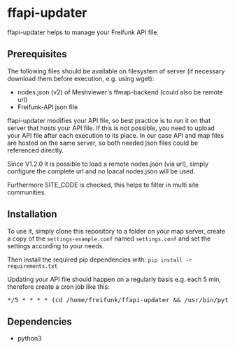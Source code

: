 # ffapi-updater
ffapi-updater helps to manage your Freifunk API file.

## Prerequisites
The following files should be available on filesystem of server (if necessary 
download them before execution, e.g. using wget):
- nodes.json (v2) of Meshviewer's ffmap-backend (could also be remote url)
- Freifunk-API json file 

ffapi-updater modifies your API file, so best practice is to run it on that 
server that hosts your API file. If this is not possible, you need to 
upload your API file after each execution to its place. In our case API and
map files are hosted on the same server, so both needed json files could be 
referenced directly.

Since V1.2.0 it is possible to load a remote nodes.json (via url), simply 
configure the complete url and no loacal nodes.json will be used.

Furthermore SITE_CODE is checked, this helps to filter in multi site 
communities.


## Installation
To use it, simply clone this repository to a folder on your map server, create a copy 
of the `settings-example.conf` named `settings.conf` and set the settings according 
to your needs.

Then install the required pip dependencies with: `pip install -r requirements.txt`

Updating your API file should happen on a regularly basis e.g. each 5 min, 
therefore create a cron job like this: 

<pre>
*/5 * * * * (cd /home/freifunk/ffapi-updater && /usr/bin/python3 /home/freifunk/ffapi-updater/ffapi-updater.py >/home/freifunk/ffapi-updater/ffapi-updater.log 2>&1)
</pre>

## Dependencies
- python3


